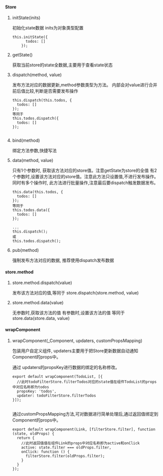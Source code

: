 
#### Store
 
1. initState(inits) 

    初始化state数据 inits为对象类型配置

    ```
    this.initState({
          todos: []
        });
    ``` 

2. getState() 

    获取当前store的state全数据,主要用于查看state状态

3. dispatch(method, value)
    
    发布方法对应的数据更新,method参数类型为方法。
    内部会对value进行合并前后值比较,判断是否需要发布操作
    
    ```
    this.dispatch(this.todos, {
      todos: []
    });
    等同于
    this.todos.dispatch({
      todos: []
    });
        
    ``` 
  
4. bind(method)
    
    绑定方法参数,快捷写法
    
5. data(method, value)

   只有1个参数时, 获取该方法对应的store值。注意getState为store的全值
   有2个参数时,设置该方法对应的store值。注意此方法只设置值,不进行发布操作。
   同时有多个操作时, 此方法进行批量操作,注意最后要dispatch触发数据发布。

    ```
    this.data(this.todos, {
      todos: []
    });
    等同于
    this.todos.data({
      todos: []
    });
    
    ...
    this.dispatch();
    或
    this.todos.dispatch();        
    ``` 
  
6. pub(method)
    
   强制发布方法对应的数据, 推荐使用dispatch发布数据

    
#### store.method

1. store.method.dispatch(value)
    
    发布该方法对应的值,等同于 store.dispatch(store.method, value)
    
2. store.method.data(value)
    
   无参数时,获取该方法的值
   有参数时,设置该方法的值
   等同于 store.data(store.data, value)
   
#### wrapComponent

1. wrapComponent(_Component, updaters, customPropsMapping)
    
   包装用户自定义组件, updaters主要用于把Store更新数据自动通知Component的props中。
   
   通过 updaters的propsKey进行数据的绑定的名称修改。
   
    ```
    export default wrapComponent(TodoList, [{
      //此时todoFilterStore.filterTodos对应的state值在组件TodoList的props中对应名称即为todos
      propsKey: 'todos',
      updater: todoFilterStore.filterTodos
    }]);
        
    ``` 
    
    
    通过customPropsMapping方法,可对数据进行简单处理后,通过返回值绑定到Component的props中。
  
    ```
    export default wrapComponent(Link, [filterStore.filter], function (state, oldProps) {
      return {
        //此时返回值值在组件Link的props中对应名称即为active和onClick
        active: state.filter === oldProps.filter,
        onClick: function () {
          filterStore.filter(oldProps.filter);
        }
      }
    });
        
    ``` 
      

